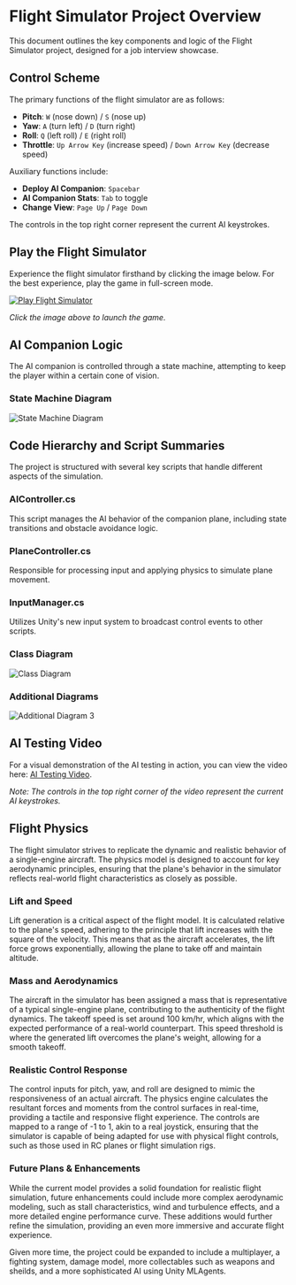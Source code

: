 # Flight Simulator Project Overview

This document outlines the key components and logic of the Flight Simulator project, designed for a job interview showcase.

## Control Scheme

The primary functions of the flight simulator are as follows:

- **Pitch**: `W` (nose down) / `S` (nose up)
- **Yaw**: `A` (turn left) / `D` (turn right)
- **Roll**: `Q` (left roll) / `E` (right roll)
- **Throttle**: `Up Arrow Key` (increase speed) / `Down Arrow Key` (decrease speed)

Auxiliary functions include:

- **Deploy AI Companion**: `Spacebar`
- **AI Companion Stats**: `Tab` to toggle
- **Change View**: `Page Up` / `Page Down`

The controls in the top right corner represent the current AI keystrokes.

## Play the Flight Simulator

Experience the flight simulator firsthand by clicking the image below. For the best experience, play the game in full-screen mode.

[![Play Flight Simulator](/Images/VideoScreenshot.png)](https://cperos-xr.github.io/FlightDemoGame/)

*Click the image above to launch the game.*

## AI Companion Logic

The AI companion is controlled through a state machine, attempting to keep the player within a certain cone of vision.

### State Machine Diagram

![State Machine Diagram](/Images/chart2.svg)

## Code Hierarchy and Script Summaries

The project is structured with several key scripts that handle different aspects of the simulation.

### AIController.cs

This script manages the AI behavior of the companion plane, including state transitions and obstacle avoidance logic.

### PlaneController.cs

Responsible for processing input and applying physics to simulate plane movement.

### InputManager.cs

Utilizes Unity's new input system to broadcast control events to other scripts.

### Class Diagram

![Class Diagram](/Images/chart1.svg)

### Additional Diagrams

![Additional Diagram 3](/Images/chart3.svg)


## AI Testing Video

For a visual demonstration of the AI testing in action, you can view the video here: [AI Testing Video](https://drive.google.com/file/d/1ozDzZCjxI1wwPa8Fw20fWct373e4KGEM/view?usp=sharing).

*Note: The controls in the top right corner of the video represent the current AI keystrokes.*


## Flight Physics

The flight simulator strives to replicate the dynamic and realistic behavior of a single-engine aircraft. The physics model is designed to account for key aerodynamic principles, ensuring that the plane's behavior in the simulator reflects real-world flight characteristics as closely as possible.

### Lift and Speed

Lift generation is a critical aspect of the flight model. It is calculated relative to the plane's speed, adhering to the principle that lift increases with the square of the velocity. This means that as the aircraft accelerates, the lift force grows exponentially, allowing the plane to take off and maintain altitude.

### Mass and Aerodynamics

The aircraft in the simulator has been assigned a mass that is representative of a typical single-engine plane, contributing to the authenticity of the flight dynamics. The takeoff speed is set around 100 km/hr, which aligns with the expected performance of a real-world counterpart. This speed threshold is where the generated lift overcomes the plane's weight, allowing for a smooth takeoff.

### Realistic Control Response

The control inputs for pitch, yaw, and roll are designed to mimic the responsiveness of an actual aircraft. The physics engine calculates the resultant forces and moments from the control surfaces in real-time, providing a tactile and responsive flight experience. The controls are mapped to a range of -1 to 1, akin to a real joystick, ensuring that the simulator is capable of being adapted for use with physical flight controls, such as those used in RC planes or flight simulation rigs.

### Future Plans & Enhancements

While the current model provides a solid foundation for realistic flight simulation, future enhancements could include more complex aerodynamic modeling, such as stall characteristics, wind and turbulence effects, and a more detailed engine performance curve. These additions would further refine the simulation, providing an even more immersive and accurate flight experience.

Given more time, the project could be expanded to include a multiplayer, a fighting system, damage model, more collectables such as weapons and sheilds, and a more sophisticated AI using Unity MLAgents.
